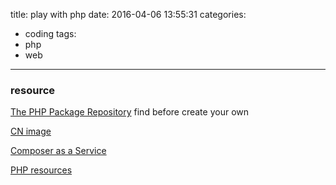 title: play with php
date: 2016-04-06 13:55:31
categories:
- coding
tags:
- php
- web
---

### resource

[The PHP Package Repository](https://packagist.org/) find before create your own

[CN image](http://www.phpcomposer.com/)

[Composer as a Service](https://composer.borreli.com/)

[PHP resources](http://www.lxway.com/4058444812.htm)
